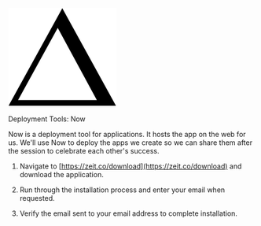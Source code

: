 ![](images/now-black.svg)

Deployment Tools: Now

Now is a deployment tool for applications. It hosts the app on the web for us. We'll use Now to deploy the apps we create so we can share them after the session to celebrate each other's success.

1. Navigate to [https://zeit.co/download](https://zeit.co/download) and download the application.

1. Run through the installation process and enter your email when requested.

1. Verify the email sent to your email address to complete installation.